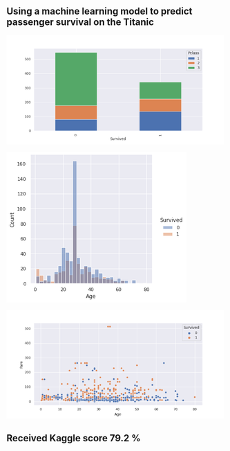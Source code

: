 ## Using a machine learning model to predict passenger survival on the Titanic
![](Output1.png)

![](Output2.png)

![](Output3.png)



## Received Kaggle score 79.2 % 
